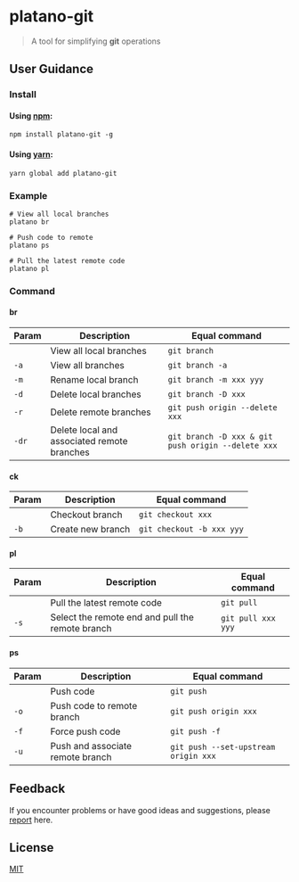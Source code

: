 # platano-git

> A tool for simplifying **git** operations

## User Guidance

### Install

#### Using [npm](https://www.npmjs.com/):

```shell
npm install platano-git -g
```

#### Using [yarn](https://yarnpkg.com/):

```shell
yarn global add platano-git
```

### Example

```shell
# View all local branches
platano br

# Push code to remote
platano ps

# Pull the latest remote code
platano pl
```

### Command

#### br

| Param | Description | Equal command |
| --- | --- | --- |
| ` ` | View all local branches | `git branch` |
| `-a` | View all branches | `git branch -a` |
| `-m` | Rename local branch | `git branch -m xxx yyy` |
| `-d` | Delete local branches | `git branch -D xxx` |
| `-r` | Delete remote branches | `git push origin --delete xxx` |
| `-dr` | Delete local and associated remote branches | `git branch -D xxx & git push origin --delete xxx` |

#### ck

| Param | Description | Equal command |  
| --- | --- | --- | 
| ` ` | Checkout branch | `git checkout xxx` | 
| `-b` | Create new branch | `git checkout -b xxx yyy` | 


#### pl

| Param | Description | Equal command |  
| --- | --- | --- | 
| ` ` | Pull the latest remote code | `git pull` | 
| `-s` | Select the remote end and pull the remote branch | `git pull xxx yyy` | 

#### ps

| Param | Description | Equal command |  
| --- | --- | --- | 
| ` ` | Push code | `git push` | 
| `-o` | Push code to remote branch | `git push origin xxx` | 
| `-f` | Force push code | `git push -f` | 
| `-u` | Push and associate remote branch | `git push --set-upstream origin xxx` | 


## Feedback

If you encounter problems or have good ideas and suggestions, please [report](https://github.com/chouchouji/platano-git/issues) here.

## License

[MIT](LICENCE)